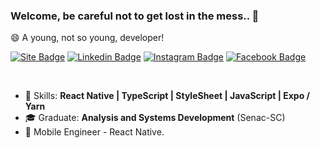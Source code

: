 ### Welcome, be careful not to get lost in the mess.. 👋


😄  A young, not so young, developer!



[![Site Badge](https://img.shields.io/badge/Site-meudev.com-black)](https://meudev.com.br)
[![Linkedin Badge](https://img.shields.io/badge/-LinkedIn-blue?style=flat-square&logo=Linkedin&logoColor=white&link=https://www.linkedin.com/in/adrian-salomon-ferreira-abdesalan)](https://www.linkedin.com/in/adrian-salomon-ferreira-abdesalan)
[![Instagram Badge](https://img.shields.io/badge/-Instagram-purple?style=flat-square&logo=Instagram&logoColor=white&link=https://www.instagram.com/abdesalan)](https://www.instagram.com/abdesalan)
[![Facebook Badge](https://img.shields.io/badge/-Facebook-blue?style=flat-square&logo=Facebook&logoColor=white&link=https://www.facebook.com/abdesalan)](https://www.facebook.com/abdesalan)

<br>

- :rocket: Skills: <strong>React Native | TypeScript | StyleSheet | JavaScript | Expo / Yarn </strong>
- :mortar_board: Graduate: <strong>Analysis and Systems Development</strong> (Senac-SC)
- :briefcase: Mobile Engineer - React Native.

<br>
